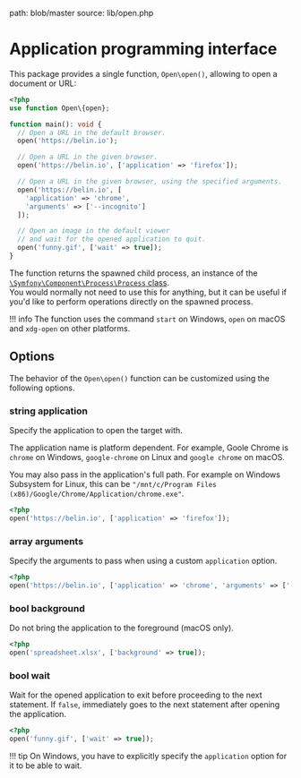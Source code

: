 path: blob/master
source: lib/open.php

# Application programming interface
This package provides a single function, `Open\open()`, allowing to open a document or URL:

```php
<?php
use function Open\{open};

function main(): void {
  // Open a URL in the default browser.
  open('https://belin.io');

  // Open a URL in the given browser.
  open('https://belin.io', ['application' => 'firefox']);

  // Open a URL in the given browser, using the specified arguments.
  open('https://belin.io', [
    'application' => 'chrome',
    'arguments' => ['--incognito']
  ]);

  // Open an image in the default viewer
  // and wait for the opened application to quit.
  open('funny.gif', ['wait' => true]);
}
```

The function returns the spawned child process, an instance of the [`\Symfony\Component\Process\Process` class](https://symfony.com/doc/current/components/process.html).  
You would normally not need to use this for anything, but it can be useful if you'd like to perform operations directly on the spawned process.

!!! info
    The function uses the command `start` on Windows, `open` on macOS
    and `xdg-open` on other platforms.

## Options
The behavior of the `Open\open()` function can be customized using the following options.

### string **application**
Specify the application to open the target with.

The application name is platform dependent. For example, Goole Chrome is `chrome` on Windows, `google-chrome` on Linux and `google chrome` on macOS.

You may also pass in the application's full path. For example on Windows Subsystem for Linux, this can be `"/mnt/c/Program Files (x86)/Google/Chrome/Application/chrome.exe"`.

```php
<?php
open('https://belin.io', ['application' => 'firefox']);
```

### array **arguments**
Specify the arguments to pass when using a custom `application` option.

```php
<?php
open('https://belin.io', ['application' => 'chrome', 'arguments' => ['--incognito']]);
```

### bool **background**
Do not bring the application to the foreground (macOS only).

```php
<?php
open('spreadsheet.xlsx', ['background' => true]);
```

### bool **wait**
Wait for the opened application to exit before proceeding to the next statement. If `false`, immediately goes to the next statement after opening the application.

```php
<?php
open('funny.gif', ['wait' => true]);
```

!!! tip
    On Windows, you have to explicitly specify the `application` option for it to be able to wait.
